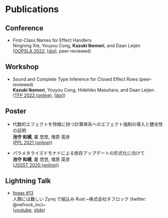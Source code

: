 # Publications

## Conference

- First-Class Names for Effect Handlers  
  Ningning Xie, Youyou Cong, **Kazuki Ikemori**, and Daan Leijen  
  ([OOPSLA 2022](https://2022.splashcon.org/track/splash-2022-oopsla), \[[doi](https://dl.acm.org/doi/10.1145/3563289)\], peer-reviewed)

## Workshop

- Sound and Complete Type Inference for Closed Effect Rows (peer-reviewed)  
  **Kazuki Ikemori**, Youyou Cong, Hidehiko Masuhara, and Daan Leijen  
  ([TFP 2022 (online)](https://trendsfp.github.io/2022/), \[[doi](https://www.springerprofessional.de/en/sound-and-complete-type-inference-for-closed-effect-rows/23873060)\])

## Poster

- 代数的エフェクトを特徴に持つ計算体系へのエフェクト強制の導入と健全性の証明  
  **池守 和槻**, 叢 悠悠, 増原 英彦  
  ([PPL 2021 (online)](https://jssst-ppl.org/workshop/2021/index.html))

- パラメタライズドモナドによる依存アップデートの形式化に向けて  
  **池守 和槻**, 叢 悠悠, 増原 英彦  
  ([JSSST 2020 (online)](https://jssst2020.wordpress.com/program/))

## Lightning Talk

- [fpgax #13](https://fpgax.connpass.com/event/243889/)  
  人類には難しい Zynq で組込み Rust \~株式会社ネフロック (twitter: @nefrock_inc)\~  
  ([youtube](https://www.youtube.com/watch?v=MkanIDrHcGY&t=226s), [slide](https://speakerdeck.com/ikemori/ren-lei-nihanan-siizynqdezu-miip-mirust))
